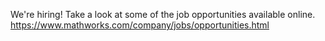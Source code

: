 We're hiring!
Take a look at some of the job opportunities available online.
https://www.mathworks.com/company/jobs/opportunities.html
